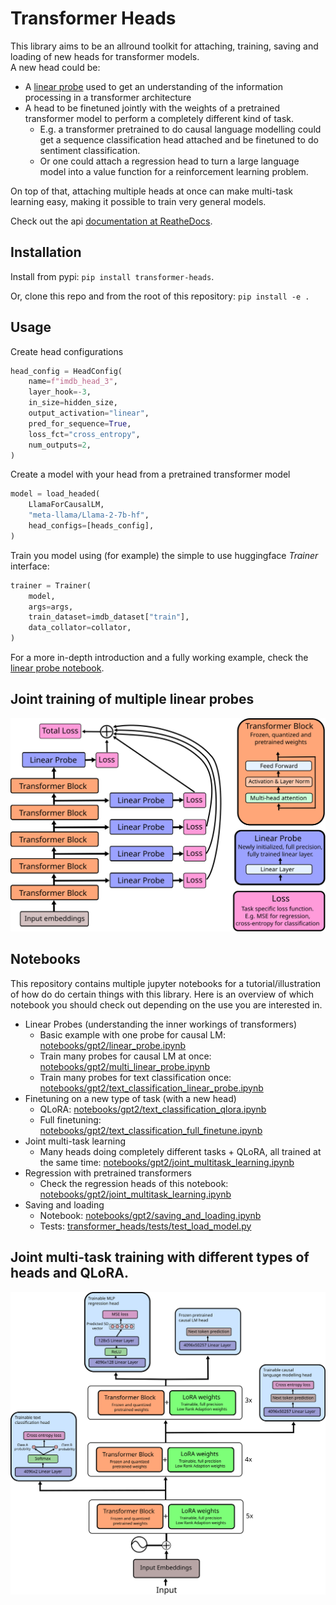# Transformer Heads
This library aims to be an allround toolkit for attaching, training, saving and loading of new heads for transformer models.  
A new head could be: 
* A [linear probe](https://arxiv.org/pdf/1610.01644.pdf) used to get an understanding of the information processing in a transformer architecture
* A head to be finetuned jointly with the weights of a pretrained transformer model to perform a completely different kind of task.
    - E.g. a transformer pretrained to do causal language modelling could get a sequence classification head attached and be finetuned to do sentiment classification.
    - Or one could attach a regression head to turn a large language model into a value function for a reinforcement learning problem.

On top of that, attaching multiple heads at once can make multi-task learning easy, making it possible to train very general models.

Check out the api [documentation at ReatheDocs](https://transformer-heads.readthedocs.io/en/latest/).


## Installation
Install from pypi: `pip install transformer-heads`.

Or, clone this repo and from the root of this repository:
`pip install -e .`

## Usage
Create head configurations
```python
head_config = HeadConfig(
    name=f"imdb_head_3",
    layer_hook=-3,
    in_size=hidden_size,
    output_activation="linear",
    pred_for_sequence=True,
    loss_fct="cross_entropy",
    num_outputs=2,
)
```
Create a model with your head from a pretrained transformer model
```python
model = load_headed(
    LlamaForCausalLM,
    "meta-llama/Llama-2-7b-hf",
    head_configs=[heads_config],
)
```
Train you model using (for example) the simple to use huggingface *Trainer* interface:
```python
trainer = Trainer(
    model,
    args=args,
    train_dataset=imdb_dataset["train"],
    data_collator=collator,
)
```

For a more in-depth introduction and a fully working example, check the [linear probe notebook](notebooks/gpt2/linear_probe.ipynb).

## Joint training of multiple linear probes
![_images/multi_linear_probe.svg](_images/multi_linear_probe.svg)

## Notebooks
This repository contains multiple jupyter notebooks for a tutorial/illustration of how do do certain things with this library. Here is an overview of which notebook you should check out depending on the use you are interested in.
* Linear Probes (understanding the inner workings of transformers)
    - Basic example with one probe for causal LM: [notebooks/gpt2/linear_probe.ipynb](notebooks/gpt2/linear_probe.ipynb)
    - Train many probes for causal LM at once: [notebooks/gpt2/multi_linear_probe.ipynb](notebooks/gpt2/multi_linear_probe.ipynb)
    - Train many probes for text classification once: [notebooks/gpt2/text_classification_linear_probe.ipynb](notebooks/gpt2/text_classification_linear_probe.ipynb)
* Finetuning on a new type of task (with a new head)
    - QLoRA: [notebooks/gpt2/text_classification_qlora.ipynb](notebooks/gpt2/text_classification_qlora.ipynb)
    - Full finetuning: [notebooks/gpt2/text_classification_full_finetune.ipynb](notebooks/gpt2/text_classification_full_finetune.ipynb)
* Joint multi-task learning
    - Many heads doing completely different tasks + QLoRA, all trained at the same time: [notebooks/gpt2/joint_multitask_learning.ipynb](notebooks/gpt2/joint_multitask_learning.ipynb)
* Regression with pretrained transformers
    - Check the regression heads of this notebook: [notebooks/gpt2/joint_multitask_learning.ipynb](notebooks/gpt2/joint_multitask_learning.ipynb)
* Saving and loading
    - Notebook: [notebooks/gpt2/saving_and_loading.ipynb](notebooks/gpt2/saving_and_loading.ipynb)
    - Tests: [transformer_heads/tests/test_load_model.py](transformer_heads/tests/test_load_model.py)

## Joint multi-task training with different types of heads and QLoRA.
![_images/example_architecture.svg](_images/example_architecture.svg)